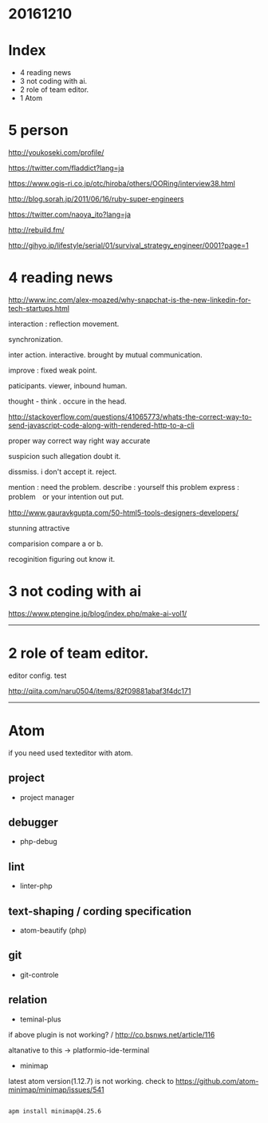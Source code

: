 # 20161210

# Index
- 4 reading news
- 3 not coding with ai.
- 2 role of team editor.
- 1 Atom


# 5 person

http://youkoseki.com/profile/

https://twitter.com/fladdict?lang=ja

https://www.ogis-ri.co.jp/otc/hiroba/others/OORing/interview38.html

http://blog.sorah.jp/2011/06/16/ruby-super-engineers

https://twitter.com/naoya_ito?lang=ja

http://rebuild.fm/

http://gihyo.jp/lifestyle/serial/01/survival_strategy_engineer/0001?page=1


# 4 reading news

http://www.inc.com/alex-moazed/why-snapchat-is-the-new-linkedin-for-tech-startups.html

interaction : reflection movement.

  synchronization.

inter action. interactive.
brought by mutual communication.


improve : fixed weak point.

paticipants. viewer, inbound human. 

thought - think . occure in the head.



http://stackoverflow.com/questions/41065773/whats-the-correct-way-to-send-javascript-code-along-with-rendered-http-to-a-cli

proper way
correct way
right way
accurate



suspicion
such allegation
doubt it.

dissmiss.
i don't accept it.
reject.

mention : need the problem.
describe : yourself this problem
express : problem　or your intention out put.


http://www.gauravkgupta.com/50-html5-tools-designers-developers/

stunning
attractive

comparision
compare
a or b.


recoginition
figuring out
know it.



# 3 not coding with ai

https://www.ptengine.jp/blog/index.php/make-ai-vol1/

----------------------------
# 2 role of team editor.

editor config.
test

http://qiita.com/naru0504/items/82f09881abaf3f4dc171


---------------------------
# Atom

if you need used texteditor with atom.


## project
- project manager

## debugger
- php-debug

## lint
- linter-php

## text-shaping / cording specification
- atom-beautify (php)

## git
- git-controle

## relation
- teminal-plus

if above plugin is not working? / http://co.bsnws.net/article/116

  altanative to this -> platformio-ide-terminal


- minimap

latest atom version(1.12.7) is not working.
check to https://github.com/atom-minimap/minimap/issues/541

```

apm install minimap@4.25.6

```
